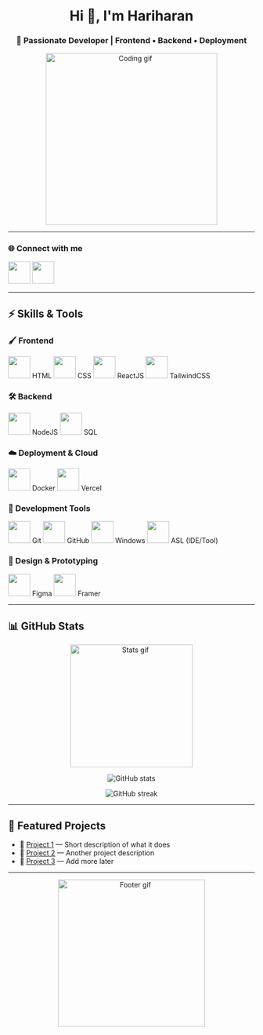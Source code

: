 <!-- Profile README for nothariharan -->

<h1 align="center">Hi 👋, I'm Hariharan</h1>
<h3 align="center">🚀 Passionate Developer | Frontend • Backend • Deployment</h3>

<!-- You can replace the below gif with any other of your choice -->
<p align="center">
  <img src="https://media.giphy.com/media/3o7aD2saalBwwftBIY/giphy.gif" width="350" alt="Coding gif"/>
</p>

---

### 🌐 Connect with me
<p align="left">
<a href="https://github.com/nothariharan" target="_blank"><img src="https://skillicons.dev/icons?i=github" width="45"/></a>
<a href="https://www.instagram.com/certified_hari/" target="_blank"><img src="https://skillicons.dev/icons?i=instagram" width="45"/></a>


<!-- Add more social links like LinkedIn, Twitter here -->
</p>

---

## ⚡ Skills & Tools  

### 🖌️ Frontend  
<p align="left">
  <img src="https://skillicons.dev/icons?i=html" width="45"/> HTML  
  <img src="https://skillicons.dev/icons?i=css" width="45"/> CSS  
  <img src="https://skillicons.dev/icons?i=react" width="45"/> ReactJS  
  <img src="https://skillicons.dev/icons?i=tailwind" width="45"/> TailwindCSS  
</p>

### 🛠️ Backend  
<p align="left">
  <img src="https://skillicons.dev/icons?i=nodejs" width="45"/> NodeJS  
  <img src="https://skillicons.dev/icons?i=postgresql" width="45"/> SQL  
</p>

### ☁️ Deployment & Cloud  
<p align="left">
  <img src="https://skillicons.dev/icons?i=docker" width="45"/> Docker  
  <img src="https://skillicons.dev/icons?i=vercel" width="45"/> Vercel  
</p>

### 🔧 Development Tools  
<p align="left">
  <img src="https://skillicons.dev/icons?i=git" width="45"/> Git  
  <img src="https://skillicons.dev/icons?i=github" width="45"/> GitHub  
  <img src="https://skillicons.dev/icons?i=windows" width="45"/> Windows  
  <img src="https://skillicons.dev/icons?i=idea" width="45"/> ASL (IDE/Tool)  
</p>

### 🎨 Design & Prototyping  
<p align="left">
  <img src="https://skillicons.dev/icons?i=figma" width="45"/> Figma  
  <img src="https://skillicons.dev/icons?i=framer" width="45"/> Framer  
</p>

---

## 📊 GitHub Stats  

<!-- Replace gif below if you want another animated divider -->
<p align="center">
  <img src="https://media.giphy.com/media/WUlplcMpOCEmTGBtBW/giphy.gif" width="250" alt="Stats gif"/>
</p>

<p align="center">
  <img src="https://github-readme-stats.vercel.app/api?username=nothariharan&show_icons=true&theme=tokyonight" alt="GitHub stats"/>
</p>

<p align="center">
  <img src="https://github-readme-streak-stats.herokuapp.com/?user=nothariharan&theme=tokyonight" alt="GitHub streak"/>
</p>

---

## 🚀 Featured Projects  

- 🔗 [Project 1](#) — Short description of what it does  
- 🔗 [Project 2](#) — Another project description  
- 🔗 [Project 3](#) — Add more later  

---

<!-- Footer animation, change if you want -->
<p align="center">
  <img src="https://media.giphy.com/media/jpVnC65DmYeyRL4LHS/giphy.gif" width="300" alt="Footer gif"/>
</p>
